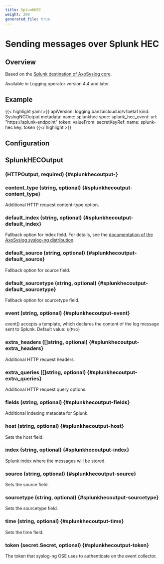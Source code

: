 ```yaml
---
title: SplunkHEC
weight: 200
generated_file: true
---
```


# Sending messages over Splunk HEC
## Overview

Based on the [Splunk destination of AxoSyslog core](https://axoflow.com/docs/axosyslog-core/chapter-destinations/syslog-ng-with-splunk/).

Available in Logging operator version 4.4 and later.

## Example

{{< highlight yaml >}}
apiVersion: logging.banzaicloud.io/v1beta1
kind: SyslogNGOutput
metadata:
  name: splunkhec
spec:
  splunk_hec_event:
    url: "https://splunk-endpoint"
    token:
      valueFrom:
          secretKeyRef:
            name: splunk-hec
            key: token
{{</ highlight >}}


## Configuration
## SplunkHECOutput

###  (HTTPOutput, required) {#splunkhecoutput-}


### content_type (string, optional) {#splunkhecoutput-content_type}

Additional HTTP request content-type option. 


### default_index (string, optional) {#splunkhecoutput-default_index}

Fallback option for index field. For details, see the [documentation of the AxoSyslog syslog-ng distribution](https://axoflow.com/docs/axosyslog-core/chapter-destinations/syslog-ng-with-splunk/). 


### default_source (string, optional) {#splunkhecoutput-default_source}

Fallback option for source field. 


### default_sourcetype (string, optional) {#splunkhecoutput-default_sourcetype}

Fallback option for sourcetype field. 


### event (string, optional) {#splunkhecoutput-event}

event() accepts a template, which declares the content of the log message sent to Splunk. Default value: `${MSG}` 


### extra_headers ([]string, optional) {#splunkhecoutput-extra_headers}

Additional HTTP request headers. 


### extra_queries ([]string, optional) {#splunkhecoutput-extra_queries}

Additional HTTP request query options. 


### fields (string, optional) {#splunkhecoutput-fields}

Additional indexing metadata for Splunk. 


### host (string, optional) {#splunkhecoutput-host}

Sets the host field. 


### index (string, optional) {#splunkhecoutput-index}

Splunk index where the messages will be stored. 


### source (string, optional) {#splunkhecoutput-source}

Sets the source field. 


### sourcetype (string, optional) {#splunkhecoutput-sourcetype}

Sets the sourcetype field. 


### time (string, optional) {#splunkhecoutput-time}

Sets the time field. 


### token (secret.Secret, optional) {#splunkhecoutput-token}

The token that syslog-ng OSE uses to authenticate on the event collector. 



